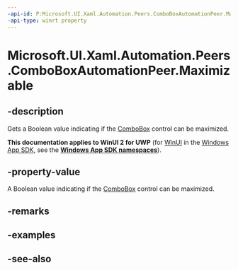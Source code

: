 ```yaml
---
-api-id: P:Microsoft.UI.Xaml.Automation.Peers.ComboBoxAutomationPeer.Maximizable
-api-type: winrt property
---
```


<!-- Property syntax
public bool Maximizable { get; }
-->

# Microsoft.UI.Xaml.Automation.Peers.ComboBoxAutomationPeer.Maximizable

## -description
Gets a Boolean value indicating if the [ComboBox](../microsoft.ui.xaml.controls/combobox.md) control can be maximized.

**This documentation applies to WinUI 2 for UWP** (for [WinUI](/windows/apps/winui/winui3/) in the [Windows App SDK](/windows/apps/windows-app-sdk/), see the **[Windows App SDK namespaces](/windows/windows-app-sdk/api/winrt/)**).

## -property-value
A Boolean value indicating if the [ComboBox](../microsoft.ui.xaml.controls/combobox.md) control can be maximized.

## -remarks

## -examples

## -see-also

